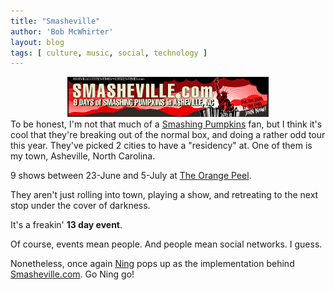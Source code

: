 ```yaml
---
title: "Smasheville"
author: 'Bob McWhirter'
layout: blog
tags: [ culture, music, social, technology ]
---
```

<div style="text-align: center">
  <a title="Smasheville.com" href="http://smasheville.com/">
    <img width="322" height="64" id="image271" alt="smasheville.png" src="/blog/assets/smasheville.png"/>
  </a>
</div>
To be honest, I'm not that much of a <a title="Smashing Pumpkins" href="http://www.smashingpumpkins.com/">Smashing Pumpkins</a> fan, but I think it's cool that they're breaking out of the normal box, and doing a rather odd tour this year.  They've picked 2 cities to have a "residency" at.  One of them is my town, Asheville, North Carolina.

9 shows between 23-June and 5-July at <a title="The Orange Peel" href="http://theorangepeel.net/">The Orange Peel</a>.

They aren't just rolling into town, playing a show, and retreating to the next stop under the cover of darkness.

It's a freakin' <strong>13 day event</strong>.

Of course, events mean people.  And people mean social networks.  I guess.

Nonetheless, once again <a title="Ning!" href="http://www.ning.com/">Ning</a> pops up as the implementation behind <a title="Smasheville.com" href="http://smasheville.com/">Smasheville.com</a>.  Go Ning go!
